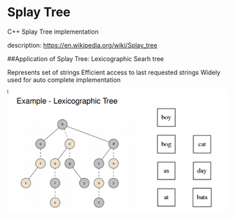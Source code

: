 # Splay Tree

C++ Splay Tree implementation

description: https://en.wikipedia.org/wiki/Splay_tree

##Application of Splay Tree: Lexicographic Searh tree

  Represents set of strings
  Efficient access to last requested strings
  Widely used for auto complete implementation

![lexicographic search tree demo](https://github.com/Vermillio/Algo_Labs/blob/SplayTree/LexicographicSearchTree_demo.png)

